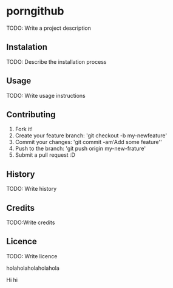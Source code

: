 # porngithub
TODO: Write a project description

## Instalation
TODO: Describe the installation process

## Usage
TODO: Write usage instructions

## Contributing
1. Fork it!
2. Create your feature branch: 'git checkout -b my-newfeature'
3. Commit your changes: 'git commit -am'Add some feature''
4. Push to the branch: 'git push origin my-new-frature'
5. Submit a pull request :D

## History
TODO: Write history

## Credits
TODO:Write credits

## Licence
TODO: Write licence

holaholaholaholahola

Hi hi

